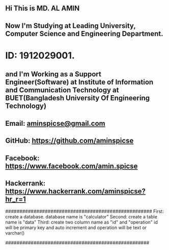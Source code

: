 ## Hi This is MD. AL AMIN
## Now I'm Studying at Leading University, Computer Science and Engineering Department. 
# ID: 1912029001.
## and I'm Working as a Support Engineer(Software) at Institute of Information and Communication Technology at BUET(Bangladesh University Of Engineering Technology)
## Email: aminspicse@gmail.com
## GitHub: <https://github.com/aminspicse>
## Facebook: <https://www.facebook.com/amin.spicse>
## Hackerrank: <https://www.hackerrank.com/aminspicse?hr_r=1>


####################################################
First: create a database. database name is "calculator"
Second: create a table name is "data" 
Third: create two column name as "id" and "operation"
	    id will be primary key and auto increment and operation will be text or varchar()

###################################################